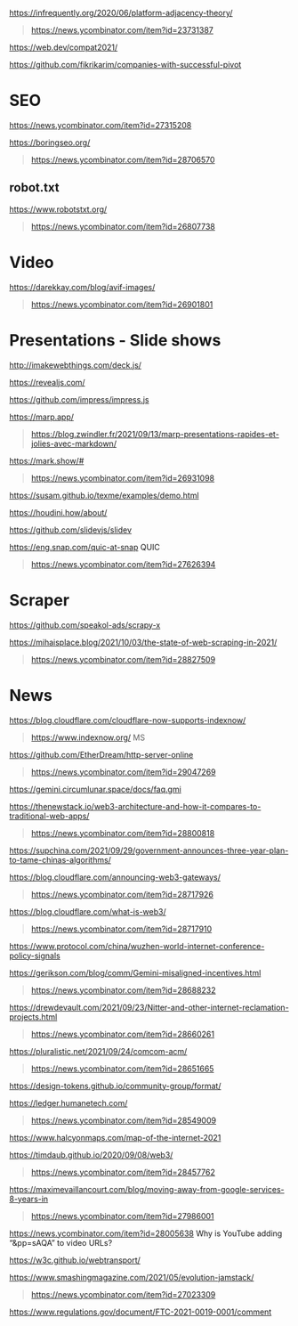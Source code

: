 

https://infrequently.org/2020/06/platform-adjacency-theory/
> https://news.ycombinator.com/item?id=23731387

https://web.dev/compat2021/

https://github.com/fikrikarim/companies-with-successful-pivot

# SEO
https://news.ycombinator.com/item?id=27315208

https://boringseo.org/
> https://news.ycombinator.com/item?id=28706570

## robot.txt
https://www.robotstxt.org/
> https://news.ycombinator.com/item?id=26807738

# Video
https://darekkay.com/blog/avif-images/
> https://news.ycombinator.com/item?id=26901801

# Presentations - Slide shows
http://imakewebthings.com/deck.js/

https://revealjs.com/

https://github.com/impress/impress.js

https://marp.app/
> https://blog.zwindler.fr/2021/09/13/marp-presentations-rapides-et-jolies-avec-markdown/

https://mark.show/#
> https://news.ycombinator.com/item?id=26931098

https://susam.github.io/texme/examples/demo.html

https://houdini.how/about/

https://github.com/slidevjs/slidev

https://eng.snap.com/quic-at-snap QUIC
> https://news.ycombinator.com/item?id=27626394

# Scraper
https://github.com/speakol-ads/scrapy-x

https://mihaisplace.blog/2021/10/03/the-state-of-web-scraping-in-2021/
> https://news.ycombinator.com/item?id=28827509

# News
https://blog.cloudflare.com/cloudflare-now-supports-indexnow/
> https://www.indexnow.org/ MS

https://github.com/EtherDream/http-server-online
> https://news.ycombinator.com/item?id=29047269

https://gemini.circumlunar.space/docs/faq.gmi

https://thenewstack.io/web3-architecture-and-how-it-compares-to-traditional-web-apps/
> https://news.ycombinator.com/item?id=28800818

https://supchina.com/2021/09/29/government-announces-three-year-plan-to-tame-chinas-algorithms/

https://blog.cloudflare.com/announcing-web3-gateways/
> https://news.ycombinator.com/item?id=28717926

https://blog.cloudflare.com/what-is-web3/
> https://news.ycombinator.com/item?id=28717910

https://www.protocol.com/china/wuzhen-world-internet-conference-policy-signals

https://gerikson.com/blog/comm/Gemini-misaligned-incentives.html
> https://news.ycombinator.com/item?id=28688232

https://drewdevault.com/2021/09/23/Nitter-and-other-internet-reclamation-projects.html
> https://news.ycombinator.com/item?id=28660261

https://pluralistic.net/2021/09/24/comcom-acm/
> https://news.ycombinator.com/item?id=28651665

https://design-tokens.github.io/community-group/format/

https://ledger.humanetech.com/
> https://news.ycombinator.com/item?id=28549009

https://www.halcyonmaps.com/map-of-the-internet-2021

https://timdaub.github.io/2020/09/08/web3/
> https://news.ycombinator.com/item?id=28457762

https://maximevaillancourt.com/blog/moving-away-from-google-services-8-years-in
> https://news.ycombinator.com/item?id=27986001

https://news.ycombinator.com/item?id=28005638 Why is YouTube adding “&pp=sAQA” to video URLs?

https://w3c.github.io/webtransport/

https://www.smashingmagazine.com/2021/05/evolution-jamstack/
> https://news.ycombinator.com/item?id=27023309

https://www.regulations.gov/document/FTC-2021-0019-0001/comment